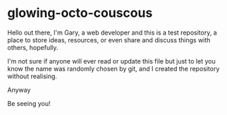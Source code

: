 # glowing-octo-couscous
Hello out there, I'm Gary, a web developer and this is a test repository, a place to store ideas, resources, or even share and discuss things with others, hopefully.

I'm not sure if anyone will ever read or update this file but just to let you know the name was randomly chosen by git, and I created the repository without realising. 

Anyway

Be seeing you!
